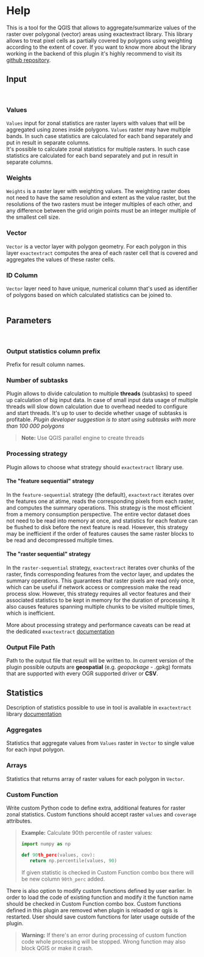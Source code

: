 # Help
This is a tool for the QGIS that allows to aggregate/summarize values of the raster over polygonal (vector) areas using exactextract library. This library allows to treat pixel cells as partially covered by polygons using weighting according to the extent of cover. If you want to know more about the library working in the backend of this plugin it's highly recommend to visit its [github repository](https://github.com/isciences/exactextract/tree/master).
<br />

## Input
<br />

### Values

`Values` input for zonal statistics are raster layers with values that will be aggregated using zones inside polygons. `Values` raster may have multiple bands. In such case statistics are calculated for each band separately and put in result in separate columns.  
It's possible to calculate zonal statistics for multiple rasters. In such case statistics are calculated for each band separately and put in result in separate columns.

### Weights

`Weights` is a raster layer with weighting values. The weighting raster does not need to have the same resolution and extent as the value raster, but the resolutions of the two rasters must be integer multiples of each other, and any difference between the grid origin points must be an integer multiple of the smallest cell size.

### Vector

`Vector` is a vector layer with polygon geometry. For each polygon in this layer `exactextract` computes the area of each raster cell that is covered and aggregates the values of these raster cells.

### ID Column

`Vector` layer need to have unique, numerical column that's used as identifier of polygons based on which calculated statistics can be joined to.
<br />
<br />

## Parameters
<br />

### Output statistics column prefix

Prefix for result column names.

### Number of subtasks

Plugin allows to divide calculation to multiple **threads** (subtasks) to speed up calculation of big input data. In case of small input data usage of multiple threads will slow down calculation due to overhead needed to configure and start threads. 
It's up to user to decide whether usage of subtasks is profitable.
*Plugin developer suggestion is to start using subtasks with more than 100 000 polygons*

> **Note:** Use QGIS parallel engine to create threads

### Processing strategy

Plugin allows to choose what strategy should `exactextract` library use.

#### The "feature sequential" strategy
In the `feature-sequential` strategy (the default), `exactextract` iterates over the features one at atime, reads the corresponding pixels from each raster, and computes the summary operations.
This strategy is the most efficient from a memory consumption perspective. The entire vector dataset does not need to be read into memory at once, and statistics for each feature can be flushed to disk before the next feature is read. However, this strategy may be inefficient if the order of features causes the same raster blocks to be read and decompressed multiple times.
#### The "raster sequential" strategy
In the `raster-sequential` strategy, `exactextract` iterates over chunks of the raster, finds corresponding features from the vector layer, and updates the summary operations. This guarantees that raster pixels are read only once, which can be useful if network access or compression make the read process slow. However, this strategy requires all vector features and their associated statistics to be kept in memory for the duration of processing. It also causes features spanning multiple chunks to be visited multiple times, which is inefficient.

More about processing strategy and performance caveats can be read at the dedicated `exactextract` [documentation](https://github.com/isciences/exactextract/blob/master/python/doc/performance.rst)

### Output File Path

Path to the output file that result will be written to.
In current version of the plugin possible outputs are **geospatial** (e.g. *geopackage* - .gpkg) formats that are supported with every OGR supported driver or **CSV**.

## Statistics
Description of statistics possible to use in tool is available in `exactextract` library [documentation](https://github.com/isciences/exactextract/blob/master/python/doc/operations.rst)
<br />


### Aggregates

Statistics that aggregate values from `Values` raster in `Vector` to single value for each input polygon.

### Arrays

Statistics that returns array of raster values for each polygon in `Vector`.

### Custom Function

Write custom Python code to define extra, additional features for raster zonal statistics. Custom functions should accept raster `values` and `coverage` attributes.
> **Example:**  Calculate 90th percentile of raster values:
> ```python
>import numpy as np
>
>def 90th_perc(values, cov):
>    return np.percentile(values, 90)
> ```
> If given statistic is checked in Custom Function combo box there will be new column `90th_perc` added.

There is also option to modify custom functions defined by user earlier. In order to load the code of existing function and modify it the function name should be checked in Custom Function combo box. Custom functions defined in this plugin are removed when plugin is reloaded or qgis is restarted. User should save custom functions for later usage outside of the plugin.

> **Warning:** If there's an error during processing of custom function code whole processing will be stopped. Wrong function may also block QGIS or make it crash.
